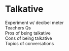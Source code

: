 # Talkative
Experiment w/ decibel meter <br />
Teachers Qs <br />
Pros of being talkative <br />
Cons of being talkative <br />
Topics of conversations <br />
